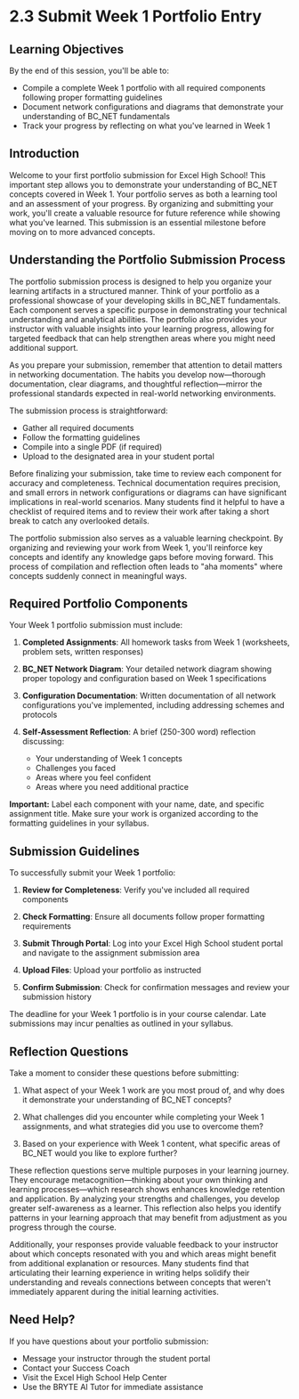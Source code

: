 # 2.3 Submit Week 1 Portfolio Entry

## Learning Objectives

By the end of this session, you'll be able to:
- Compile a complete Week 1 portfolio with all required components following proper formatting guidelines
- Document network configurations and diagrams that demonstrate your understanding of BC_NET fundamentals
- Track your progress by reflecting on what you've learned in Week 1

## Introduction

Welcome to your first portfolio submission for Excel High School! This important step allows you to demonstrate your understanding of BC_NET concepts covered in Week 1. Your portfolio serves as both a learning tool and an assessment of your progress. By organizing and submitting your work, you'll create a valuable resource for future reference while showing what you've learned. This submission is an essential milestone before moving on to more advanced concepts.

## Understanding the Portfolio Submission Process

The portfolio submission process is designed to help you organize your learning artifacts in a structured manner. Think of your portfolio as a professional showcase of your developing skills in BC_NET fundamentals. Each component serves a specific purpose in demonstrating your technical understanding and analytical abilities. The portfolio also provides your instructor with valuable insights into your learning progress, allowing for targeted feedback that can help strengthen areas where you might need additional support.

As you prepare your submission, remember that attention to detail matters in networking documentation. The habits you develop now—thorough documentation, clear diagrams, and thoughtful reflection—mirror the professional standards expected in real-world networking environments.

The submission process is straightforward:
* Gather all required documents
* Follow the formatting guidelines
* Compile into a single PDF (if required)
* Upload to the designated area in your student portal

Before finalizing your submission, take time to review each component for accuracy and completeness. Technical documentation requires precision, and small errors in network configurations or diagrams can have significant implications in real-world scenarios. Many students find it helpful to have a checklist of required items and to review their work after taking a short break to catch any overlooked details.

The portfolio submission also serves as a valuable learning checkpoint. By organizing and reviewing your work from Week 1, you'll reinforce key concepts and identify any knowledge gaps before moving forward. This process of compilation and reflection often leads to "aha moments" where concepts suddenly connect in meaningful ways.

## Required Portfolio Components

Your Week 1 portfolio submission must include:

1. **Completed Assignments**: All homework tasks from Week 1 (worksheets, problem sets, written responses)

2. **BC_NET Network Diagram**: Your detailed network diagram showing proper topology and configuration based on Week 1 specifications

3. **Configuration Documentation**: Written documentation of all network configurations you've implemented, including addressing schemes and protocols

4. **Self-Assessment Reflection**: A brief (250-300 word) reflection discussing:
   * Your understanding of Week 1 concepts
   * Challenges you faced
   * Areas where you feel confident
   * Areas where you need additional practice

**Important:** Label each component with your name, date, and specific assignment title. Make sure your work is organized according to the formatting guidelines in your syllabus.

## Submission Guidelines

To successfully submit your Week 1 portfolio:

1. **Review for Completeness**: Verify you've included all required components

2. **Check Formatting**: Ensure all documents follow proper formatting requirements

3. **Submit Through Portal**: Log into your Excel High School student portal and navigate to the assignment submission area

4. **Upload Files**: Upload your portfolio as instructed

5. **Confirm Submission**: Check for confirmation messages and review your submission history

The deadline for your Week 1 portfolio is in your course calendar. Late submissions may incur penalties as outlined in your syllabus.

## Reflection Questions

Take a moment to consider these questions before submitting:

1. What aspect of your Week 1 work are you most proud of, and why does it demonstrate your understanding of BC_NET concepts?

2. What challenges did you encounter while completing your Week 1 assignments, and what strategies did you use to overcome them?

3. Based on your experience with Week 1 content, what specific areas of BC_NET would you like to explore further?

These reflection questions serve multiple purposes in your learning journey. They encourage metacognition—thinking about your own thinking and learning processes—which research shows enhances knowledge retention and application. By analyzing your strengths and challenges, you develop greater self-awareness as a learner. This reflection also helps you identify patterns in your learning approach that may benefit from adjustment as you progress through the course.

Additionally, your responses provide valuable feedback to your instructor about which concepts resonated with you and which areas might benefit from additional explanation or resources. Many students find that articulating their learning experience in writing helps solidify their understanding and reveals connections between concepts that weren't immediately apparent during the initial learning activities.

## Need Help?

If you have questions about your portfolio submission:
* Message your instructor through the student portal
* Contact your Success Coach
* Visit the Excel High School Help Center
* Use the BRYTE AI Tutor for immediate assistance